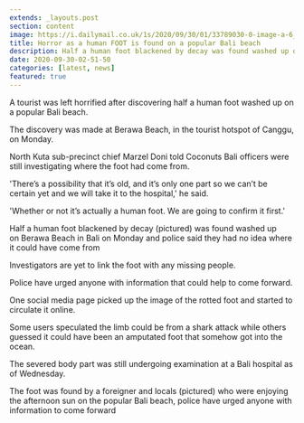 ```yaml
---
extends: _layouts.post
section: content
image: https://i.dailymail.co.uk/1s/2020/09/30/01/33789030-0-image-a-6_1601424783690.jpg 
title: Horror as a human FOOT is found on a popular Bali beach 
description: Half a human foot blackened by decay was found washed up on Berawa Beach in Bali on Monday and police said they had no idea where it could have come from. 
date: 2020-09-30-02-51-50 
categories: [latest, news] 
featured: true 
--- 
```

A tourist was left horrified after discovering half a human foot washed up on a popular Bali beach. 

The discovery was made at Berawa Beach, in the tourist hotspot of Canggu, on Monday. 

North Kuta sub-precinct chief Marzel Doni told Coconuts Bali officers were still investigating where the foot had come from. 

'There’s a possibility that it’s old, and it’s only one part so we can’t be certain yet and we will take it to the hospital,' he said.

'Whether or not it’s actually a human foot. We are going to confirm it first.'

Half a human foot blackened by decay (pictured) was found washed up on Berawa Beach in Bali on Monday and police said they had no idea where it could have come from

Investigators are yet to link the foot with any missing people.

Police have urged anyone with information that could help to come forward.

One social media page picked up the image of the rotted foot and started to circulate it online. 

Some users speculated the limb could be from a shark attack while others guessed it could have been an amputated foot that somehow got into the ocean. 

The severed body part was still undergoing examination at a Bali hospital as of Wednesday.   

The foot was found by a foreigner and locals (pictured) who were enjoying the afternoon sun on the popular Bali beach, police have urged anyone with information to come forward

